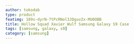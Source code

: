 ```yaml
---
author: tokodab
type: product
featimg: 189s-dyrN-7tPcRNol3JDguvZx-MU0OBB
title: Hollow Squad Xavier Wulf Samsung Galaxy S9 Case
tags: [samsung, galaxy, s9]
category: [samsung]
---
```

